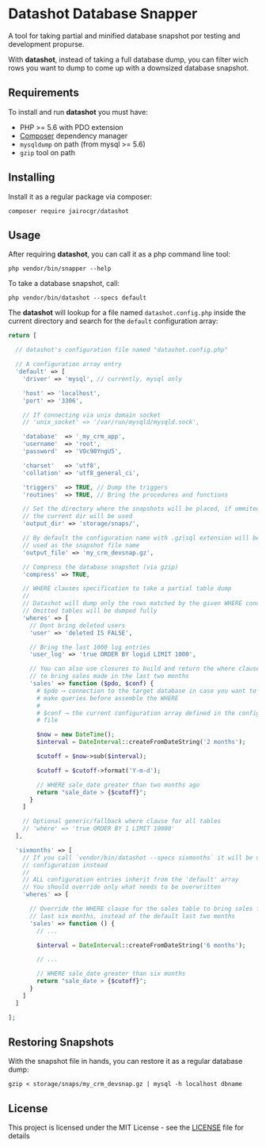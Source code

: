 # Datashot Database Snapper

A tool for taking partial and minified database snapshot por testing and
development propurse.

With **datashot**, instead of taking a full database dump, you can filter
wich rows you want to dump to come up with a downsized database
snapshot.

## Requirements

To install and run **datashot** you must have:

 * PHP >= 5.6 with PDO extension
 * [Composer](https://getcomposer.org/) dependency manager
 * `mysqldump` on path (from mysql >= 5.6)
 * `gzip` tool on path

## Installing

Install it as a regular package via composer:

    composer require jairocgr/datashot

## Usage

After requiring **datashot**, you can call it as a php command line tool:

    php vendor/bin/snapper --help

To take a database snapshot, call:

    php vendor/bin/datashot --specs default

The **datashot** will lookup for a file named `datashot.config.php` inside the
current directory and search for the `default` configuration array:

```php
return [

  // datashot's configuration file named "datashot.config.php"

  // A configuration array entry
  'default' => [
    'driver' => 'mysql', // currently, mysql only

    'host' => 'localhost',
    'port' => '3306',

    // If connecting via unix domain socket
    // 'unix_socket' => '/var/run/mysqld/mysqld.sock',

    'database'  => '_my_crm_app',
    'username'  => 'root',
    'password'  => 'VOc90YngU5',

    'charset'   => 'utf8',
    'collation' => 'utf8_general_ci',

    'triggers'  => TRUE, // Dump the triggers
    'routines'  => TRUE, // Bring the procedures and functions

    // Set the directory where the snapshots will be placed, if ommited
    // the current dir will be used
    'output_dir' => 'storage/snaps/',

    // By default the configuration name with .gz|sql extension will be
    // used as the snapshot file name
    'output_file' => 'my_crm_devsnap.gz',

    // Compress the database snapshot (via gzip)
    'compress' => TRUE,

    // WHERE clauses specification to take a partial table dump
    //
    // Datashot will dump only the rows matched by the given WHERE condition
    // Omitted tables will be dumped fully
    'wheres' => [
      // Dont bring deleted users
      'user' => 'deleted IS FALSE',

      // Bring the last 1000 log entries
      'user_log' => 'true ORDER BY logid LIMIT 1000',

      // You can also use closures to build and return the where clause
      // to bring sales made in the last two months
      'sales' => function ($pdo, $conf) {
        # $pdo ⟶ connection to the target database in case you want to
        # make queries before assemble the WHERE
        #
        # $conf ⟶ the current configuration array defined in the configuration
        # file

        $now = new DateTime();
        $interval = DateInterval::createFromDateString('2 months');

        $cutoff = $now->sub($interval);

        $cutoff = $cutoff->format('Y-m-d');

        // WHERE sale_date greater than two months ago
        return "sale_date > {$cutoff}";
      }
    ]

    // Optional generic/fallback where clause for all tables
    // 'where' => 'true ORDER BY 1 LIMIT 10000'
  ],

  'sixmonths' => [
    // If you call `vendor/bin/datashot --specs sixmonths` it will be using this
    // configuration instead
    //
    // ALL configuration entries inherit from the 'default' array
    // You should override only what needs to be overwritten
    'wheres' => [

      // Override the WHERE clause for the sales table to bring sales from the
      // last six months, instead of the default last two months
      'sales' => function () {
        // ...

        $interval = DateInterval::createFromDateString('6 months');

        // ...

        // WHERE sale_date greater than six months
        return "sale_date > {$cutoff}";
      }
    ]
  ]

];
```

## Restoring Snapshots

With the snapshot file in hands, you can restore it as a regular database dump:

```
gzip < storage/snaps/my_crm_devsnap.gz | mysql -h localhost dbname
```

## License

This project is licensed under the MIT License - see the
[LICENSE](LICENSE) file for details
